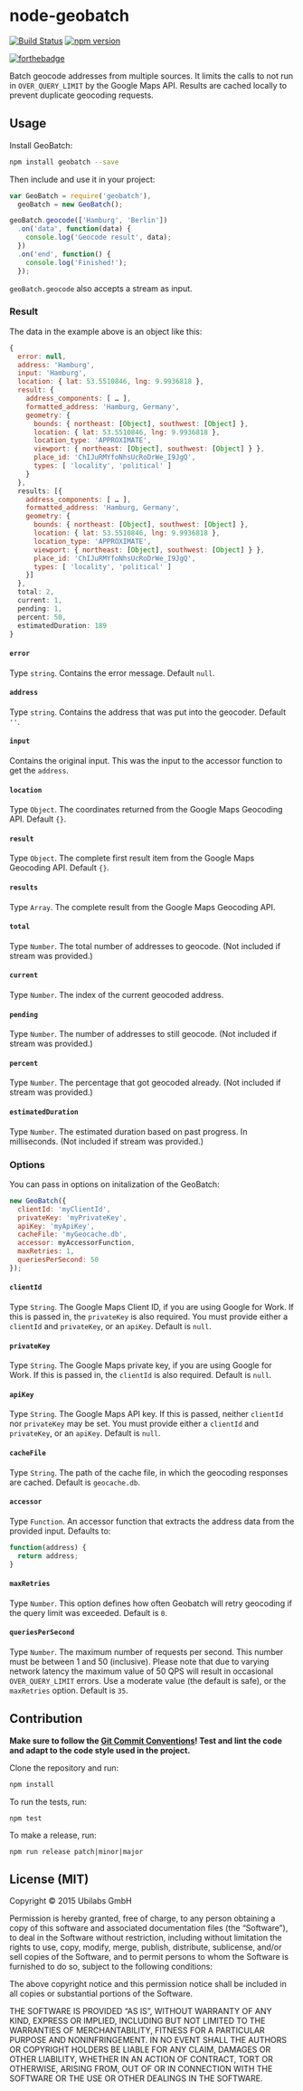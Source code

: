 # node-geobatch

[![Build Status](https://travis-ci.org/ubilabs/node-geobatch.svg?branch=master)](https://travis-ci.org/ubilabs/node-geobatch) [![npm version](https://badge.fury.io/js/geobatch.svg)](http://badge.fury.io/js/geobatch)

[![forthebadge](http://forthebadge.com/images/badges/uses-badges.svg)](http://forthebadge.com)

Batch geocode addresses from multiple sources. It limits the calls to not run in `OVER_QUERY_LIMIT` by the Google Maps API. Results are cached locally to prevent duplicate geocoding requests.

## Usage

Install GeoBatch:

```sh
npm install geobatch --save
```

Then include and use it in your project:

```js
var GeoBatch = require('geobatch'),
  geoBatch = new GeoBatch();

geoBatch.geocode(['Hamburg', 'Berlin'])
  .on('data', function(data) {
    console.log('Geocode result', data);
  })
  .on('end', function() {
    console.log('Finished!');
  });
```

`geoBatch.geocode` also accepts a stream as input.

### Result

The data in the example above is an object like this:

```js
{
  error: null,
  address: 'Hamburg',
  input: 'Hamburg',
  location: { lat: 53.5510846, lng: 9.9936818 },
  result: {
    address_components: [ … ],
    formatted_address: 'Hamburg, Germany',
    geometry: {
      bounds: { northeast: [Object], southwest: [Object] },
      location: { lat: 53.5510846, lng: 9.9936818 },
      location_type: 'APPROXIMATE',
      viewport: { northeast: [Object], southwest: [Object] } },
      place_id: 'ChIJuRMYfoNhsUcRoDrWe_I9JgQ',
      types: [ 'locality', 'political' ]
    }
  },
  results: [{
    address_components: [ … ],
    formatted_address: 'Hamburg, Germany',
    geometry: {
      bounds: { northeast: [Object], southwest: [Object] },
      location: { lat: 53.5510846, lng: 9.9936818 },
      location_type: 'APPROXIMATE',
      viewport: { northeast: [Object], southwest: [Object] } },
      place_id: 'ChIJuRMYfoNhsUcRoDrWe_I9JgQ',
      types: [ 'locality', 'political' ]
    }]
  },
  total: 2,
  current: 1,
  pending: 1,
  percent: 50,
  estimatedDuration: 189
}
```

#### `error`

Type `string`. Contains the error message. Default `null`.

#### `address`

Type `string`. Contains the address that was put into the geocoder. Default `''`.

#### `input`

Contains the original input. This was the input to the accessor function to get the `address`.

#### `location`

Type `Object`. The coordinates returned from the Google Maps Geocoding API. Default `{}`.

#### `result`

Type `Object`. The complete first result item from the Google Maps Geocoding API. Default `{}`.

#### `results`

Type `Array`. The complete result from the Google Maps Geocoding API.

#### `total`

Type `Number`. The total number of addresses to geocode. (Not included if stream was provided.)

#### `current`

Type `Number`. The index of the current geocoded address.

#### `pending`

Type `Number`. The number of addresses to still geocode. (Not included if stream was provided.)

#### `percent`

Type `Number`. The percentage that got geocoded already. (Not included if stream was provided.)

#### `estimatedDuration`

Type `Number`. The estimated duration based on past progress. In milliseconds. (Not included if stream was provided.)

### Options

You can pass in options on initalization of the GeoBatch:

```js
new GeoBatch({
  clientId: 'myClientId',
  privateKey: 'myPrivateKey',
  apiKey: 'myApiKey',
  cacheFile: 'myGeocache.db',
  accessor: myAccessorFunction,
  maxRetries: 1,
  queriesPerSecond: 50
});
```

#### `clientId`

Type `String`. The Google Maps Client ID, if you are using Google for Work. If this is passed in, the `privateKey` is also required.
You must provide either a `clientId` and `privateKey`, or an `apiKey`. Default is `null`.

#### `privateKey`

Type `String`. The Google Maps private key, if you are using Google for Work. If this is passed in, the `clientId` is also required. Default is `null`.

#### `apiKey`

Type `String`. The Google Maps API key. If this is passed, neither `clientId` nor `privateKey` may be set.
You must provide either a `clientId` and `privateKey`, or an `apiKey`.
Default is `null`.

#### `cacheFile`

Type `String`. The path of the cache file, in which the geocoding responses are cached. Default is `geocache.db`.

#### `accessor`

Type `Function`. An accessor function that extracts the address data from the provided input. Defaults to:
```js
function(address) {
  return address;
}
```

#### `maxRetries`

Type `Number`. This option defines how often Geobatch will retry geocoding if the query limit was exceeded.
Default is `0`.

#### `queriesPerSecond`

Type `Number`. The maximum number of requests per second. This number must be between 1 and 50 (inclusive).
Please note that due to varying network latency the maximum value of 50 QPS will result in occasional `OVER_QUERY_LIMIT` errors.
Use a moderate value (the default is safe), or the `maxRetries` option.
Default is `35`.

## Contribution

**Make sure to follow the [Git Commit Conventions](https://github.com/ubilabs/node-geobatch/blob/master/CONVENTIONS.md)! Test and lint the code and adapt to the code style used in the project.**

Clone the repository and run:

```sh
npm install
```

To run the tests, run:

```
npm test
```

To make a release, run:

```
npm run release patch|minor|major
```

## License (MIT)

Copyright © 2015 Ubilabs GmbH

Permission is hereby granted, free of charge, to any person obtaining a copy of this software and associated documentation files (the “Software”), to deal in the Software without restriction, including without limitation the rights to use, copy, modify, merge, publish, distribute, sublicense, and/or sell copies of the Software, and to permit persons to whom the Software is furnished to do so, subject to the following conditions:

The above copyright notice and this permission notice shall be included in all copies or substantial portions of the Software.

THE SOFTWARE IS PROVIDED “AS IS”, WITHOUT WARRANTY OF ANY KIND, EXPRESS OR IMPLIED, INCLUDING BUT NOT LIMITED TO THE WARRANTIES OF MERCHANTABILITY, FITNESS FOR A PARTICULAR PURPOSE AND NONINFRINGEMENT. IN NO EVENT SHALL THE AUTHORS OR COPYRIGHT HOLDERS BE LIABLE FOR ANY CLAIM, DAMAGES OR OTHER LIABILITY, WHETHER IN AN ACTION OF CONTRACT, TORT OR OTHERWISE, ARISING FROM, OUT OF OR IN CONNECTION WITH THE SOFTWARE OR THE USE OR OTHER DEALINGS IN THE SOFTWARE.
